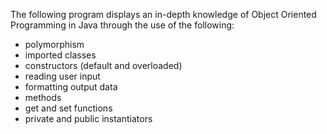 The following program displays an in-depth knowledge of Object Oriented Programming in Java through the use of the following:
  -    polymorphism
  -    imported classes
  -    constructors (default and overloaded)
  -    reading user input
  -    formatting output data
  -    methods
  -    get and set functions
  -    private and public instantiators
